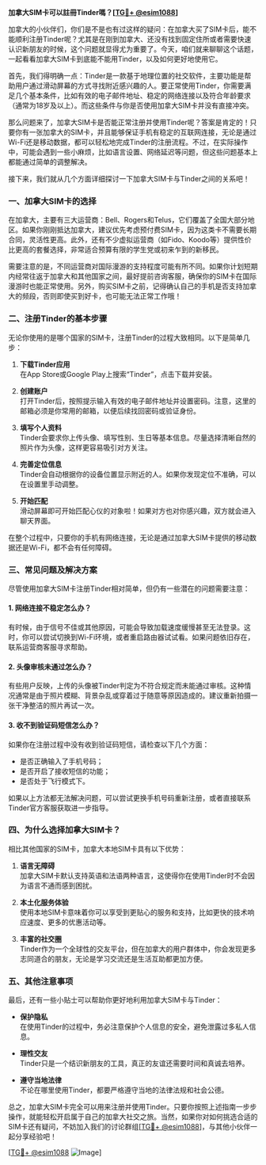 **加拿大SIM卡可以註冊Tinder嗎？[[TG💪+ @esim1088](https://t.me/s/esim1088)]**

加拿大的小伙伴们，你们是不是也有过这样的疑问：在加拿大买了SIM卡后，能不能顺利注册Tinder呢？尤其是在刚到加拿大、还没有找到固定住所或者需要快速认识新朋友的时候，这个问题就显得尤为重要了。今天，咱们就来聊聊这个话题，一起看看加拿大SIM卡到底能不能用Tinder，以及如何更好地使用它。

首先，我们得明确一点：Tinder是一款基于地理位置的社交软件，主要功能是帮助用户通过滑动屏幕的方式寻找附近感兴趣的人。要正常使用Tinder，你需要满足几个基本条件，比如有效的电子邮件地址、稳定的网络连接以及符合年龄要求（通常为18岁及以上）。而这些条件与你是否使用加拿大SIM卡并没有直接冲突。

那么问题来了，加拿大SIM卡是否能正常注册并使用Tinder呢？答案是肯定的！只要你有一张加拿大的SIM卡，并且能够保证手机有稳定的互联网连接，无论是通过Wi-Fi还是移动数据，都可以轻松地完成Tinder的注册流程。不过，在实际操作中，可能会遇到一些小麻烦，比如语言设置、网络延迟等问题，但这些问题基本上都能通过简单的调整解决。

接下来，我们就从几个方面详细探讨一下加拿大SIM卡与Tinder之间的关系吧！

### **一、加拿大SIM卡的选择**
在加拿大，主要有三大运营商：Bell、Rogers和Telus，它们覆盖了全国大部分地区。如果你刚刚抵达加拿大，建议优先考虑预付费SIM卡，因为这类卡不需要长期合同，灵活性更高。此外，还有不少虚拟运营商（如Fido、Koodo等）提供性价比更高的套餐选择，非常适合预算有限的学生党或初来乍到的新移民。

需要注意的是，不同运营商对国际漫游的支持程度可能有所不同。如果你计划短期内经常往返于加拿大和其他国家之间，最好提前咨询客服，确保你的SIM卡在国际漫游时也能正常使用。另外，购买SIM卡之前，记得确认自己的手机是否支持加拿大的频段，否则即使买到好卡，也可能无法正常工作哦！

### **二、注册Tinder的基本步骤**
无论你使用的是哪个国家的SIM卡，注册Tinder的过程大致相同。以下是简单几步：

1. **下载Tinder应用**  
   在App Store或Google Play上搜索“Tinder”，点击下载并安装。

2. **创建账户**  
   打开Tinder后，按照提示输入有效的电子邮件地址并设置密码。注意，这里的邮箱必须是你常用的邮箱，以便后续找回密码或验证身份。

3. **填写个人资料**  
   Tinder会要求你上传头像、填写性别、生日等基本信息。尽量选择清晰自然的照片作为头像，这样更容易吸引对方关注。

4. **完善定位信息**  
   Tinder会自动根据你的设备位置显示附近的人。如果你发现定位不准确，可以在设置里手动调整。

5. **开始匹配**  
   滑动屏幕即可开始匹配心仪的对象啦！如果对方也对你感兴趣，双方就会进入聊天界面。

在整个过程中，只要你的手机有网络连接，无论是通过加拿大SIM卡提供的移动数据还是Wi-Fi，都不会有任何障碍。

### **三、常见问题及解决方案**
尽管使用加拿大SIM卡注册Tinder相对简单，但仍有一些潜在的问题需要注意：

#### **1. 网络连接不稳定怎么办？**
有时候，由于信号不佳或其他原因，可能会导致加载速度缓慢甚至无法登录。这时，你可以尝试切换到Wi-Fi环境，或者重启路由器试试看。如果问题依旧存在，联系运营商客服寻求帮助。

#### **2. 头像审核未通过怎么办？**
有些用户反映，上传的头像被Tinder判定为不符合规定而未能通过审核。这种情况通常是由于照片模糊、背景杂乱或穿着过于随意等原因造成的。建议重新拍摄一张干净整洁的照片再试一次。

#### **3. 收不到验证码短信怎么办？**
如果你在注册过程中没有收到验证码短信，请检查以下几个方面：
- 是否正确输入了手机号码；
- 是否开启了接收短信的功能；
- 是否处于飞行模式下。

如果以上方法都无法解决问题，可以尝试更换手机号码重新注册，或者直接联系Tinder官方客服获取进一步指导。

### **四、为什么选择加拿大SIM卡？**
相比其他国家的SIM卡，加拿大本地SIM卡具有以下优势：

1. **语言无障碍**  
   加拿大SIM卡默认支持英语和法语两种语言，这使得你在使用Tinder时不会因为语言不通而感到困扰。

2. **本土化服务体验**  
   使用本地SIM卡意味着你可以享受到更贴心的服务和支持，比如更快的技术响应速度、更多的优惠活动等。

3. **丰富的社交圈**  
   Tinder作为一个全球性的交友平台，但在加拿大的用户群体中，你会发现更多志同道合的朋友，无论是学习交流还是生活互助都更加方便。

### **五、其他注意事项**
最后，还有一些小贴士可以帮助你更好地利用加拿大SIM卡与Tinder：

- **保护隐私**  
  在使用Tinder的过程中，务必注意保护个人信息的安全，避免泄露过多私人信息。

- **理性交友**  
  Tinder只是一个结识新朋友的工具，真正的友谊还需要时间和真诚去培养。

- **遵守当地法律**  
  不论在哪里使用Tinder，都要严格遵守当地的法律法规和社会公德。

总之，加拿大SIM卡完全可以用来注册并使用Tinder。只要你按照上述指南一步步操作，就能轻松开启属于自己的加拿大社交之旅。当然，如果你对如何挑选合适的SIM卡还有疑问，不妨加入我们的讨论群组[[TG💪+ @esim1088](https://t.me/s/esim1088)]，与其他小伙伴一起分享经验吧！

[[TG💪+ @esim1088](https://t.me/s/esim1088) ![Image](https://i.postimg.cc/4NQfJmqS/Snipaste-2025-05-13-00-14-12.png)]